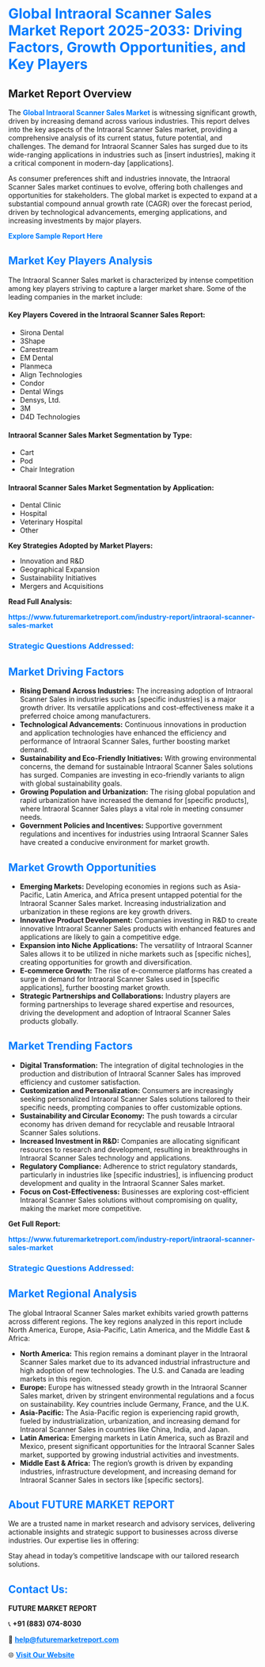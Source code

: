 <h1 style="color: #007BFF;">Global Intraoral Scanner Sales Market Report 2025-2033: Driving Factors, Growth Opportunities, and Key Players</h1>

<section id="overview">
<h2>Market Report Overview</h2>
<p>The <a href="https://www.futuremarketreport.com/industry-report/intraoral-scanner-sales-market" style="color: #007BFF; text-decoration: none;"><strong>Global Intraoral Scanner Sales Market</strong></a> is witnessing significant growth, driven by increasing demand across various industries. This report delves into the key aspects of the Intraoral Scanner Sales market, providing a comprehensive analysis of its current status, future potential, and challenges. The demand for Intraoral Scanner Sales has surged due to its wide-ranging applications in industries such as [insert industries], making it a critical component in modern-day [applications].</p>
<p>As consumer preferences shift and industries innovate, the Intraoral Scanner Sales market continues to evolve, offering both challenges and opportunities for stakeholders. The global market is expected to expand at a substantial compound annual growth rate (CAGR) over the forecast period, driven by technological advancements, emerging applications, and increasing investments by major players.</p>
</section>

<section id="overview">
<p><a href="https://www.futuremarketreport.com/request-sample/reportId=109193" style="color: #007BFF; text-decoration: none;"><strong>Explore Sample Report Here</strong></a></p>
</section>

<section id="key-players">
<h2 style="color: #007BFF;">Market Key Players Analysis</h2>
<p>The Intraoral Scanner Sales market is characterized by intense competition among key players striving to capture a larger market share. Some of the leading companies in the market include:</p>
<h4>Key Players Covered in the Intraoral Scanner Sales Report:</h4>
<ul><li>Sirona Dental</li><li>3Shape</li><li>Carestream</li><li>EM Dental</li><li>Planmeca</li><li>Align Technologies</li><li>Condor</li><li>Dental Wings</li><li>Densys, Ltd.</li><li>3M</li><li>D4D Technologies</li></ul>
<h4>Intraoral Scanner Sales Market Segmentation by Type:</h4>
<ul><li>Cart</li><li>Pod</li><li>Chair Integration</li></ul>

<h4>Intraoral Scanner Sales Market Segmentation by Application:</h4>
<ul><li>Dental Clinic</li><li>Hospital</li><li>Veterinary Hospital</li><li>Other</li></ul>
<p><strong>Key Strategies Adopted by Market Players:</strong></p>
<ul>
<li>Innovation and R&D</li>
<li>Geographical Expansion</li>
<li>Sustainability Initiatives</li>
<li>Mergers and Acquisitions</li>
</ul>
</section>

<section>
<p><strong>Read Full Analysis: </strong></p><a href="https://www.futuremarketreport.com/industry-report/intraoral-scanner-sales-market" style="color: #007BFF; text-decoration: none;"><strong>https://www.futuremarketreport.com/industry-report/intraoral-scanner-sales-market</strong></a>
<h3 style="color: #007BFF;">Strategic Questions Addressed:</h3>
</section>

<section id="driving-factors">
<h2 style="color: #007BFF;">Market Driving Factors</h2>
<ul>
<li><strong>Rising Demand Across Industries:</strong> The increasing adoption of Intraoral Scanner Sales in industries such as [specific industries] is a major growth driver. Its versatile applications and cost-effectiveness make it a preferred choice among manufacturers.</li>
<li><strong>Technological Advancements:</strong> Continuous innovations in production and application technologies have enhanced the efficiency and performance of Intraoral Scanner Sales, further boosting market demand.</li>
<li><strong>Sustainability and Eco-Friendly Initiatives:</strong> With growing environmental concerns, the demand for sustainable Intraoral Scanner Sales solutions has surged. Companies are investing in eco-friendly variants to align with global sustainability goals.</li>
<li><strong>Growing Population and Urbanization:</strong> The rising global population and rapid urbanization have increased the demand for [specific products], where Intraoral Scanner Sales plays a vital role in meeting consumer needs.</li>
<li><strong>Government Policies and Incentives:</strong> Supportive government regulations and incentives for industries using Intraoral Scanner Sales have created a conducive environment for market growth.</li>
</ul>
</section>

<section id="growth-opportunities">
<h2 style="color: #007BFF;">Market Growth Opportunities</h2>
<ul>
<li><strong>Emerging Markets:</strong> Developing economies in regions such as Asia-Pacific, Latin America, and Africa present untapped potential for the Intraoral Scanner Sales market. Increasing industrialization and urbanization in these regions are key growth drivers.</li>
<li><strong>Innovative Product Development:</strong> Companies investing in R&D to create innovative Intraoral Scanner Sales products with enhanced features and applications are likely to gain a competitive edge.</li>
<li><strong>Expansion into Niche Applications:</strong> The versatility of Intraoral Scanner Sales allows it to be utilized in niche markets such as [specific niches], creating opportunities for growth and diversification.</li>
<li><strong>E-commerce Growth:</strong> The rise of e-commerce platforms has created a surge in demand for Intraoral Scanner Sales used in [specific applications], further boosting market growth.</li>
<li><strong>Strategic Partnerships and Collaborations:</strong> Industry players are forming partnerships to leverage shared expertise and resources, driving the development and adoption of Intraoral Scanner Sales products globally.</li>
</ul>
</section>

<section id="trending-factors">
<h2 style="color: #007BFF;">Market Trending Factors</h2>
<ul>
<li><strong>Digital Transformation:</strong> The integration of digital technologies in the production and distribution of Intraoral Scanner Sales has improved efficiency and customer satisfaction.</li>
<li><strong>Customization and Personalization:</strong> Consumers are increasingly seeking personalized Intraoral Scanner Sales solutions tailored to their specific needs, prompting companies to offer customizable options.</li>
<li><strong>Sustainability and Circular Economy:</strong> The push towards a circular economy has driven demand for recyclable and reusable Intraoral Scanner Sales solutions.</li>
<li><strong>Increased Investment in R&D:</strong> Companies are allocating significant resources to research and development, resulting in breakthroughs in Intraoral Scanner Sales technology and applications.</li>
<li><strong>Regulatory Compliance:</strong> Adherence to strict regulatory standards, particularly in industries like [specific industries], is influencing product development and quality in the Intraoral Scanner Sales market.</li>
<li><strong>Focus on Cost-Effectiveness:</strong> Businesses are exploring cost-efficient Intraoral Scanner Sales solutions without compromising on quality, making the market more competitive.</li>
</ul>
</section>

<section>
<p><strong>Get Full Report: </strong></p><a href="https://www.futuremarketreport.com/industry-report/intraoral-scanner-sales-market" style="color: #007BFF; text-decoration: none;"><strong>https://www.futuremarketreport.com/industry-report/intraoral-scanner-sales-market</strong></a>
<h3 style="color: #007BFF;">Strategic Questions Addressed:</h3>
</section>


<section id="regional-analysis">
<h2 style="color: #007BFF;">Market Regional Analysis</h2>
<p>The global Intraoral Scanner Sales market exhibits varied growth patterns across different regions. The key regions analyzed in this report include North America, Europe, Asia-Pacific, Latin America, and the Middle East & Africa:</p>
<ul>
<li><strong>North America:</strong> This region remains a dominant player in the Intraoral Scanner Sales market due to its advanced industrial infrastructure and high adoption of new technologies. The U.S. and Canada are leading markets in this region.</li>
<li><strong>Europe:</strong> Europe has witnessed steady growth in the Intraoral Scanner Sales market, driven by stringent environmental regulations and a focus on sustainability. Key countries include Germany, France, and the U.K.</li>
<li><strong>Asia-Pacific:</strong> The Asia-Pacific region is experiencing rapid growth, fueled by industrialization, urbanization, and increasing demand for Intraoral Scanner Sales in countries like China, India, and Japan.</li>
<li><strong>Latin America:</strong> Emerging markets in Latin America, such as Brazil and Mexico, present significant opportunities for the Intraoral Scanner Sales market, supported by growing industrial activities and investments.</li>
<li><strong>Middle East & Africa:</strong> The region’s growth is driven by expanding industries, infrastructure development, and increasing demand for Intraoral Scanner Sales in sectors like [specific sectors].</li>
</ul>
</section>

<footer>
<h2 style="color: #007BFF;">About FUTURE MARKET REPORT</h2>
<p>We are a trusted name in market research and advisory services, delivering actionable insights and strategic support to businesses across diverse industries. Our expertise lies in offering:</p>

<p>Stay ahead in today’s competitive landscape with our tailored research solutions.</p>

<h2 style="color: #007BFF;">Contact Us:</h2>
<p><strong>FUTURE MARKET REPORT</strong></p>
<p>📞 <strong>+91 (883) 074-8030</strong></p>
<p>📧 <strong><a href="mailto:help@futuremarketreport.com" style="color: #007BFF;">help@futuremarketreport.com</a></strong></p>
<p>🌐 <strong><a href="https://www.futuremarketreport.com/" style="color: #007BFF;">Visit Our Website</a></strong></p>
</footer>